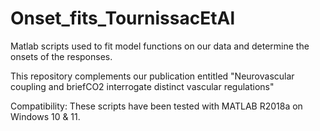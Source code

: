 # Onset_fits_TournissacEtAl
Matlab scripts used to fit model functions on our data and determine the onsets of the responses.

This repository complements our publication entitled "Neurovascular coupling and briefCO2 interrogate distinct vascular regulations"

Compatibility: These scripts have been tested with MATLAB R2018a on Windows 10 & 11.
